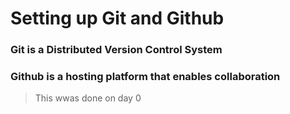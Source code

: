 # Setting up Git and Github
### Git is a Distributed Version Control System
### Github is a hosting platform that enables collaboration

> This wwas done on day 0
